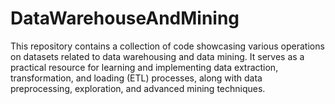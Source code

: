 # DataWarehouseAndMining
This repository contains a collection of code showcasing various operations on datasets related to data warehousing and data mining. It serves as a practical resource for learning and implementing data extraction, transformation, and loading (ETL) processes, along with data preprocessing, exploration, and advanced mining techniques.
